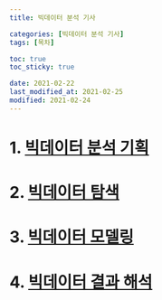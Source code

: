 ```yaml
---
title: 빅데이터 분석 기사

categories: [빅데이터 분석 기사]
tags: [목차]

toc: true
toc_sticky: true

date: 2021-02-22
last_modified_at: 2021-02-25
modified: 2021-02-24
---
```


# 1. [빅데이터 분석 기획]()
# 2. [빅데이터 탐색]()
# 3. [빅데이터 모델링]()
# 4. [빅데이터 결과 해석]()
